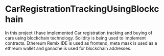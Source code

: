 # CarRegistrationTrackingUsingBlockchain
In this project i have implemented Car registration tracking and buying of cars using blockchain technology. Solidity is being used to implement contracts. Ethereum Remix IDE is used as frontend, meta mask is used as a ethreum wallet and ganache is used for blockchain addresses. 
